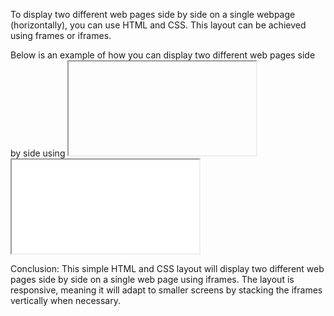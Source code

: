 To display two different web pages side by side on a single webpage (horizontally), you can use HTML and CSS. This layout can be achieved using frames or iframes.

Below is an example of how you can display two different web pages side by side using <iframe> elements. <iframe> is used to embed another HTML page within the current page.

Example HTML Code:

Explanation of Code:

1. HTML Structure:
o The <div class="container"> element acts as a container for the two <iframe> elements.
o Each <iframe> element is used to embed another webpage (specified by the src attribute). In this case, I have used "https://www.example.com" and "https://www.example.org" as placeholder URLs. You should replace them with the URLs of the actual pages you want to display.

2. CSS Styling:
o The .container class uses display: flex; to align the iframes horizontally in a row.
o The iframe elements are styled to take up 48% of the container width, leaving space between the two iframes.
o A margin-right: 2%; is applied to the first iframe to create some space between the two iframes.
o For smaller screens (below 768px width), the layout changes to stack the frames vertically using flex-direction: column;, and each iframe will take up 100% of the width with margin-bottom added to separate them.

3. Responsive Design:
o The page uses a media query to adapt the layout on smaller screens. When the viewport is less than 768px, the layout will change from two horizontally aligned iframes to a vertically stacked layout.
o Each iframe becomes 100% width and has a margin for spacing.

Customization:
• You can change the URLs inside the src attribute to point to any web pages you want to display side by side.
• If you want to show local HTML files, simply replace the src URL with the path to your local HTML files. For example:

html
Copy
<iframe src="page1.html" title="Page 1"></iframe>
<iframe src="page2.html" title="Page 2"></iframe>

Conclusion:
This simple HTML and CSS layout will display two different web pages side by side on a single web page using iframes. The layout is responsive, meaning it will adapt to smaller screens by stacking the iframes vertically when necessary.